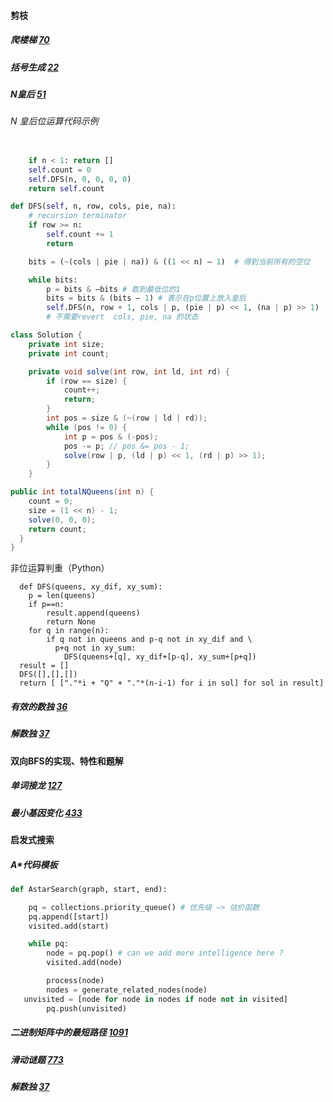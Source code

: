 #### 剪枝
##### 爬楼梯  [70](https://leetcode-cn.com/problems/climbing-stairs/)

##### 括号生成 [22](https://leetcode-cn.com/problems/generate-parentheses/)

##### N皇后 [51](https://leetcode-cn.com/problems/n-queens/)
###### N 皇后位运算代码示例
```python

	if n < 1: return [] 
	self.count = 0 
	self.DFS(n, 0, 0, 0, 0) 
	return self.count

def DFS(self, n, row, cols, pie, na): 
	# recursion terminator 
	if row >= n: 
		self.count += 1 
		return

	bits = (~(cols | pie | na)) & ((1 << n) — 1)  # 得到当前所有的空位

	while bits: 
		p = bits & —bits # 取到最低位的1
		bits = bits & (bits — 1) # 表示在p位置上放入皇后
		self.DFS(n, row + 1, cols | p, (pie | p) << 1, (na | p) >> 1) 
        # 不需要revert  cols, pie, na 的状态
```

```java
class Solution {
	private int size; 
	private int count;

	private void solve(int row, int ld, int rd) { 
		if (row == size) { 
			count++; 
			return; 
		}
		int pos = size & (~(row | ld | rd)); 
		while (pos != 0) { 
			int p = pos & (-pos); 
			pos -= p; // pos &= pos - 1; 
			solve(row | p, (ld | p) << 1, (rd | p) >> 1); 
		} 
	} 

public int totalNQueens(int n) { 
	count = 0; 
	size = (1 << n) - 1; 
	solve(0, 0, 0); 
	return count; 
  } 
}
```

非位运算判重（Python）
```
  def DFS(queens, xy_dif, xy_sum):
    p = len(queens)
    if p==n:
        result.append(queens)
        return None
    for q in range(n):
        if q not in queens and p-q not in xy_dif and \
          p+q not in xy_sum: 
            DFS(queens+[q], xy_dif+[p-q], xy_sum+[p+q])  
  result = []
  DFS([],[],[])
  return [ ["."*i + "Q" + "."*(n-i-1) for i in sol] for sol in result]
```
##### 有效的数独 [36](https://leetcode-cn.com/problems/valid-sudoku/description/)

##### 解数独 [37](https://leetcode-cn.com/problems/sudoku-solver/#/description)

#### 双向BFS的实现、特性和题解
##### 单词接龙 [127](https://leetcode-cn.com/problems/word-ladder/)

##### 最小基因变化 [433](https://leetcode-cn.com/problems/minimum-genetic-mutation/)

#### 启发式搜索
##### A*代码模板
```python
def AstarSearch(graph, start, end):

	pq = collections.priority_queue() # 优先级 —> 估价函数
	pq.append([start]) 
	visited.add(start)

	while pq: 
		node = pq.pop() # can we add more intelligence here ?
		visited.add(node)

		process(node) 
		nodes = generate_related_nodes(node) 
   unvisited = [node for node in nodes if node not in visited]
		pq.push(unvisited)
```

##### 二进制矩阵中的最短路径 [1091](https://leetcode-cn.com/problems/shortest-path-in-binary-matrix/)

##### 滑动谜题 [773](https://leetcode-cn.com/problems/sliding-puzzle/)

##### 解数独 [37](https://leetcode-cn.com/problems/sudoku-solver/#/description)
